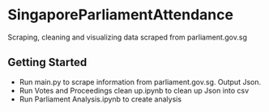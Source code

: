 # SingaporeParliamentAttendance
Scraping, cleaning and visualizing data scraped from parliament.gov.sg


## Getting Started

- Run main.py to scrape information from parliament.gov.sg. Output Json.
- Run Votes and Proceedings clean up.ipynb to clean up Json into csv
- Run Parliament Analysis.ipynb to create analysis


